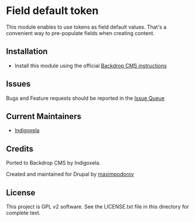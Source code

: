 # Field default token

This module enables to use tokens as field default values. That's a
convenient way to pre-populate fields when creating content.

## Installation

- Install this module using the official 
  [Backdrop CMS instructions](https://backdropcms.org/guide/modules)

## Issues

Bugs and Feature requests should be reported in the 
 [Issue Queue](https://github.com/backdrop-contrib/field_default_token/issues)

## Current Maintainers

- [Indigoxela](https://github.com/indigoxela)

## Credits

Ported to Backdrop CMS by Indigoxela.

Created and maintained for Drupal by [maximpodorov](https://www.drupal.org/u/maximpodorov)

## License

This project is GPL v2 software. See the LICENSE.txt file in this directory for complete text.

